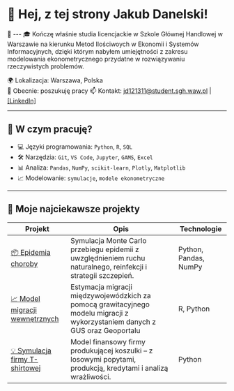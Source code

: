 # 👋 Hej, z tej strony Jakub Danelski!

🎯 ---
🎓 Kończę właśnie studia licencjackie w Szkole Głównej Handlowej w Warszawie na kierunku Metod Ilościwoych w Ekonomii i Systemów Informacyjnych, dzięki którym nabyłem umiejętności z zakresu modelowania ekonometrycznego przydatne w rozwiązywaniu rzeczywistych problemów.

🌍 Lokalizacja: Warszawa, Polska  
💼 Obecnie: poszukuję pracy 
📫 Kontakt: jd121311@student.sgh.waw.pl | [[LinkedIn]](https://www.linkedin.com/in/jakub-danelski-8519aa250/) 

---

## 🔧 W czym pracuję?

- 💻 Języki programowania: `Python`, `R`, `SQL`
- 🛠️ Narzędzia: `Git`, `VS Code`, `Jupyter`, `GAMS`, `Excel`
- 📊 Analiza: `Pandas`, `NumPy`, `scikit-learn`, `Plotly`, `Matplotlib`
- 📈 Modelowanie: `symulacje`, `modele ekonometryczne`

---

## 🚀 Moje najciekawsze projekty

| Projekt | Opis | Technologie |
|--------|------|-------------|
| [📦 Epidemia choroby](link_do_repo) | Symulacja Monte Carlo przebiegu epidemii z uwzględnieniem ruchu naturalnego, reinfekcji i strategii szczepień. | Python, Pandas, NumPy |
| [📈 Model migracji wewnętrznych](link_do_repo) | Estymacja migracji międzywojewódzkich za pomocą grawitacyjnego modelu migracji z  wykorzystaniem danych z GUS oraz Geoportalu | R, Python |
| [💡 Symulacja firmy T-shirtowej](link_do_repo) | Model finansowy firmy produkującej koszulki – z losowymi popytami, produkcją, kredytami i analizą wrażliwości. | Python |

